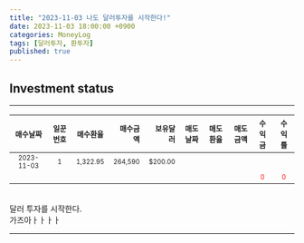 ```yaml
---
title: "2023-11-03 나도 달러투자를 시작한다!"
date: 2023-11-03 18:00:00 +0900
categories: MoneyLog
tags: [달러투자, 환투자]
published: true
---
```


## Investment status
---

|<span style="font-size:80%">매수날짜</span>|<span style="font-size:80%">일꾼번호</span>|<span style="font-size:80%">매수환율</span>|<span style="font-size:80%">매수금액</span>|<span style="font-size:80%">보유달러</span>|<span style="font-size:80%">매도날짜</span>|<span style="font-size:80%">매도환율</span>|<span style="font-size:80%">매도금액</span>|<span style="font-size:80%">수익금</span>|<span style="font-size:80%">수익률</span>|
|:----:|:----:|:----:|----:|----:|:----:|:----:|----:|:----:|:----:|
|<span style="font-size:70%">2023-11-03</span>|<span style="font-size:70%"> 1</span>|<span style="font-size:70%">1,322.95</span>|<span style="font-size:70%">264,590</span>|<span style="font-size:70%">$200.00</span>|<span style="font-size:70%"></span>|<span style="font-size:70%"></span>|<span style="font-size:70%"></span>|<span style="font-size:70%"></span>|<span style="font-size:70%"></span>|
|<span style="font-size:70%"></span>|<span style="font-size:70%"></span>|<span style="font-size:70%"></span>|<span style="font-size:70%"></span>|<span style="font-size:70%"></span>|<span style="font-size:70%"></span>|<span style="font-size:70%"></span>|<span style="font-size:70%"></span>|<span style="font-size:70%;color:red">0</span>|<span style="font-size:70%;color:red">0</span>|

<br>
달러 투자를 시작한다.<br>
가즈아ㅏㅏㅏㅏ<br>

---
